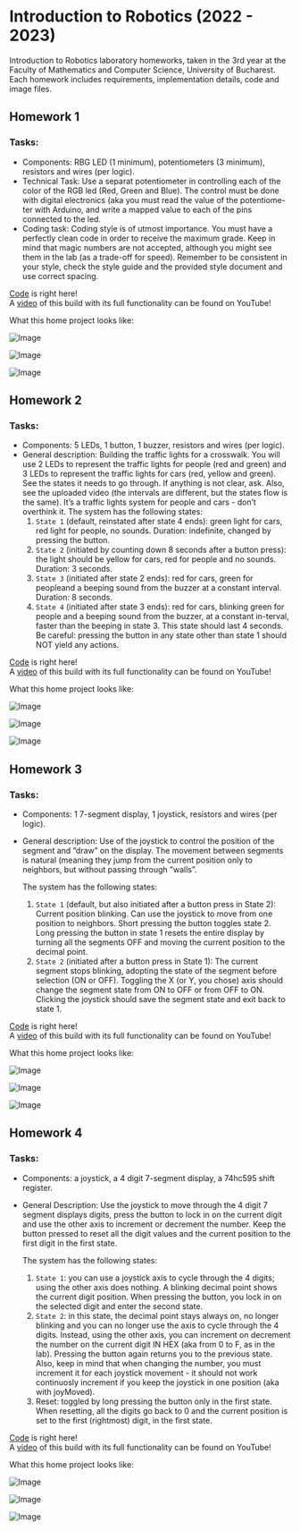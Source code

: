 # Introduction to Robotics (2022 - 2023)

Introduction to Robotics laboratory homeworks, taken in the 3rd year at the Faculty of Mathematics and Computer Science, University of Bucharest. Each homework includes requirements, implementation details, code and image files.

## Homework 1

### Tasks:
  * Components: RBG LED (1 minimum), potentiometers (3 minimum),
resistors and wires (per logic).  
  * Technical Task: Use a separat potentiometer in controlling each of the
color of the RGB led (Red, Green and Blue). The control must be done
with digital electronics (aka you must read the value of the potentiome-
ter with Arduino, and write a mapped value to each of the pins connected
to the led.  
  * Coding task: Coding style is of utmost importance. You must have a
perfectly clean code in order to receive the maximum grade. Keep in mind
that magic numbers are not accepted, although you might see them in the
lab (as a trade-off for speed). Remember to be consistent in your style,
check the style guide and the provided style document and use correct
spacing.  

 [Code](https://github.com/Dani780-C/IntroductionToRobotics/blob/main/homework_1.ino) is right here!  
 A [video](https://www.youtube.com/shorts/NGv-BCZm_9E) of this build with its full functionality can be found on YouTube! 

What this home project looks like:  

 ![Image](https://github.com/Dani780-C/IntroductionToRobotics/blob/main/images/homework_1/homework_1_01.jpeg)  
 
 ![Image](https://github.com/Dani780-C/IntroductionToRobotics/blob/main/images/homework_1/homework_1_02.jpeg)  
 
 ![Image](https://github.com/Dani780-C/IntroductionToRobotics/blob/main/images/homework_1/homework_1_03.jpeg)  
 
 
## Homework 2

### Tasks:  
  * Components: 5 LEDs, 1 button, 1 buzzer, resistors and wires (per logic).  
  * General description: Building the traffic lights for a crosswalk. You will use 2 LEDs to represent the traffic lights for people (red and green) and 3 LEDs to represent the traffic lights for cars (red, yellow and green). See the states it needs to go through. If anything is not clear, ask. Also, see the uploaded video (the intervals are different, but the states flow is the same). It’s a traffic lights system for people and cars - don’t  overthink it. The system has the following states:  
    1. `State 1` (default, reinstated after state 4 ends): green light for cars, red light for people, no sounds. Duration: indefinite, changed  by pressing the button.  
    2. `State 2` (initiated by counting down 8 seconds after a button press): the light should be yellow for cars, red for people and no  sounds. Duration: 3 seconds.  
    3. `State 3` (initiated after state 2 ends): red for cars, green for peopleand a beeping sound from the buzzer at a constant interval. Duration: 8 seconds.  
    4. `State 4` (initiated after state 3 ends): red for cars, blinking green for people and a beeping sound from the buzzer, at a constant in-terval, faster than the beeping in state 3. This state should last 4 seconds.  
    Be careful: pressing the button in any state other than state 1 should NOT yield any actions.  
    
[Code](https://github.com/Dani780-C/IntroductionToRobotics/blob/main/homework_2.ino) is right here!  
A [video](https://www.youtube.com/watch?v=SQXnwjndEao) of this build with its full functionality can be found on YouTube!  

What this home project looks like:  

 ![Image](https://github.com/Dani780-C/IntroductionToRobotics/blob/main/images/homework_1/homework_2_01.jpeg)  
 
 ![Image](https://github.com/Dani780-C/IntroductionToRobotics/blob/main/images/homework_1/homework_2_02.jpeg)  
 
 ![Image](https://github.com/Dani780-C/IntroductionToRobotics/blob/main/images/homework_1/homework_2_03.jpeg)  
 
 
## Homework 3

### Tasks:  
  * Components: 1 7-segment display, 1 joystick, resistors and wires (per
logic).  
  * General description: Use of the joystick to control the position of
the segment and ”draw” on the display. The movement between segments
is natural (meaning they jump from the current position
only to neighbors, but without passing through ”walls”.   

    The system has the following states:  
    1. `State 1` (default, but also initiated after a button press in State 2): Current position blinking. Can use the joystick to move from
one position to neighbors. Short pressing the button toggles state 2. Long pressing the button in state 1 resets the entire display by
turning all the segments OFF and moving the current position to the
decimal point.  
    2. `State 2` (initiated after a button press in State 1): The current
segment stops blinking, adopting the state of the segment before
selection (ON or OFF). Toggling the X (or Y, you chose) axis should
change the segment state from ON to OFF or from OFF to ON.
Clicking the joystick should save the segment state and exit back to
state 1.  

[Code](https://github.com/Dani780-C/IntroductionToRobotics/blob/main/homework_3.ino) is right here!  
A [video](https://youtube.com/shorts/00I67F5Xatk) of this build with its full functionality can be found on YouTube!  

What this home project looks like:  

 ![Image](https://github.com/Dani780-C/IntroductionToRobotics/blob/main/images/homework_1/homework_3_01.jpeg)  
 
 ![Image](https://github.com/Dani780-C/IntroductionToRobotics/blob/main/images/homework_1/homework_3_02.jpeg)  
 
 ![Image](https://github.com/Dani780-C/IntroductionToRobotics/blob/main/images/homework_1/homework_3_03.jpeg)  
 

## Homework 4

### Tasks:  
  * Components: a joystick, a 4 digit 7-segment display, a 74hc595 shift
register.  
  * General Description: Use the joystick to move through the 4 digit 7
segment displays digits, press the button to lock in on the current digit
and use the other axis to increment or decrement the number. Keep the
button pressed to reset all the digit values and the current position to the
first digit in the first state.   

    The system has the following states:  
    1. `State 1`: you can use a joystick axis to cycle through the 4 digits;
using the other axis does nothing. A blinking decimal point shows
the current digit position. When pressing the button, you lock in on
the selected digit and enter the second state.  
    2. `State 2`: in this state, the decimal point stays always on, no
longer blinking and you can no longer use the axis to cycle through
the 4 digits. Instead, using the other axis, you can increment on
decrement the number on the current digit IN HEX (aka from 0
to F, as in the lab). Pressing the button again returns you to the
previous state. Also, keep in mind that when changing the number,
you must increment it for each joystick movement - it should not
work continuosly increment if you keep the joystick in one position
(aka with joyMoved).  
    3. Reset: toggled by long pressing the button only in the first state.
When resetting, all the digits go back to 0 and the current position
is set to the first (rightmost) digit, in the first state.  

[Code](https://github.com/Dani780-C/IntroductionToRobotics/blob/main/homework_4.ino) is right here!  
A [video](https://www.youtube.com/shorts/x7hwTcd5USA) of this build with its full functionality can be found on YouTube!  

What this home project looks like:  

 ![Image](https://github.com/Dani780-C/IntroductionToRobotics/blob/main/images/homework_1/homework_4_01.jpeg)  
 
 ![Image](https://github.com/Dani780-C/IntroductionToRobotics/blob/main/images/homework_1/homework_4_02.jpeg)  
 
 ![Image](https://github.com/Dani780-C/IntroductionToRobotics/blob/main/images/homework_1/homework_4_03.jpeg)  

